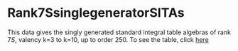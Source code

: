 # Rank7SsinglegeneratorSITAs
This data gives the singly generated standard integral table algebras of rank $7S$, valency k=3 to k=10, up to order $250$. 
To see the table, click [here](https://github.com/RoghayehMaleki/Rank7SsinglegeneratorSITAs/blob/main/markdown-table.md)
